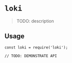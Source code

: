 # `loki`

> TODO: description

## Usage

```
const loki = require('loki');

// TODO: DEMONSTRATE API
```
